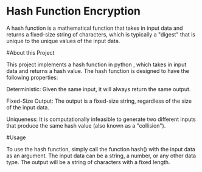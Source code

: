 # Hash Function Encryption
A hash function is a mathematical function that takes in input data and returns a fixed-size string of characters, which is typically a "digest" that is unique to the unique values of the input data.

#About this Project

This project implements a hash function in python , which takes in input data and returns a hash value. The hash function is designed to have the following properties:

Deterministic: Given the same input, it will always return the same output.

Fixed-Size Output: The output is a fixed-size string, regardless of the size of the input data.

Uniqueness: It is computationally infeasible to generate two different inputs that produce the same hash value (also known as a "collision").

#Usage

To use the hash function, simply call the function hash() with the input data as an argument. The input data can be a string, a number, or any other data type. The output will be a string of characters with a fixed length.
